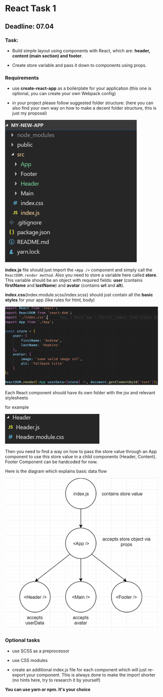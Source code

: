 # React Task 1

## Deadline: 07.04

### Task:

- Build simple layout using components with React, which are: **header, content (main section) and footer**.

- Create store variable and pass it down to components using props.


### Requirements

- use **create-react-app** as a boilerplate for your application (this one is optional, you can create your own Webpack config)

- in your project please follow suggested folder structure: (here you can also find your own way on how to make a decent folder structure, this is just my proposal)

![structure](docs/hw_1/img.png)



**index.js** file should just import the ```<App />``` component and simply call the ```ReactDOM.render method```. Also you need to store a variable here called **store**. This variable should be an object with required fields: **user** (contains **firstName** and **lastName**) and **avatar** (contains **url** and **alt**).

**index.css**(index.module.scss/index.scss) should just contain all the **basic styles** for your app (like rules for html, body)

![index.js](docs/hw_1/img_1.png)

Each React component should have its own folder with the jsx and relevant stylesheets

for example

![header](docs/hw_1/img_2.png)



Then you need to find a way on how to pass the store value through an App component to use this store value in a child components (Header, Content). Footer Component can be hardcoded for now.



Here is the diagram which explains basic data flow


![data flow](docs/hw_1/img_3.png)




### Optional tasks

- use SCSS as a preprocessor

- use CSS modules

- create an additional index.js file for each component which will just re-export your component. This is always done to make the import shorter (no hints here, try to research it by yourself)



**You can use yarn or npm. It's your choice**
